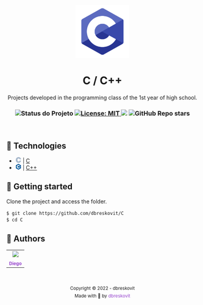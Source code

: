<p align="center">
  <img src="./.github/resources/icons/icon.png" width="140px"/>
</p>

<h1 align="center">C / C++</h1>
<p align="center">Projects developed in the programming class of the 1st year of high school.</p>

<h3 align="center">

 <!-- Status -->
 <img alt="Status do Projeto" src="https://img.shields.io/badge/Status-Finished-lightgrey?style=for-the-badge&logo=headspace&logoColor=green&color=9644CD&labelColor=1C1E26">

 <!-- License -->
  <a href="./LICENSE" target="_blank">
    <img alt="License: MIT" src="https://img.shields.io/badge/license%20-MIT-1C1E26?style=for-the-badge&labelColor=1C1E26&color=9644CD">
  </a>

 <!-- Forks -->
 <img src="https://img.shields.io/github/forks/dbreskovit/C?&logo=Forks&style=for-the-badge&labelColor=1C1E26&color=9644CD">

 <!-- Stars -->
 <img alt="GitHub Repo stars" src="https://img.shields.io/github/stars/dbreskovit/C?style=for-the-badge&labelColor=1C1E26&color=9644CD">

</h3>

<br />

## 🧪 Technologies

- <img src=".github/resources/icons/c.svg" width="15"> | [C](https://learn.microsoft.com/pt-br/cpp/c-language/?view=msvc-170)
- <img src=".github/resources/icons/c++.svg" width="15"> | [C++](https://learn.microsoft.com/pt-br/cpp/cpp/?view=msvc-170)


## 🚀 Getting started

Clone the project and access the folder.

```bash
$ git clone https://github.com/dbreskovit/C
$ cd C
```

## 🦄 Authors

<table>
  <tr>
    <td align="center">
      <a href="https://github.com/dbreskovit" style="text-decoration: none;color: #9644CD;">
              <img src="https://avatars.githubusercontent.com/dbreskovit" width="100px"/>
            <br>
        <sub>
          <b>Diego</b>
        </sub>
      </a>
    </td>
  </tr>
</table>

#

<p align="center">
    <sub>Copyright © 2022 - dbreskovit</sub><br>
    <sub>Made with 💜 by <a href="https://github.com/dbreskovit" style="text-decoration: none;color: #9644CD;">dbreskovit</sub></a>
</p>
